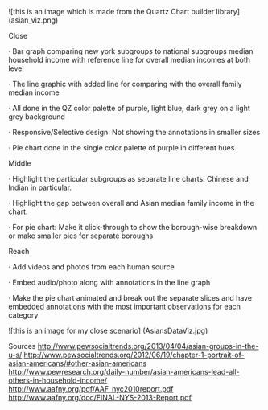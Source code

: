 ![this is an image which is made from the Quartz Chart builder library] (asian_viz.png)

Close

· Bar graph comparing new york subgroups to national subgroups median household income with reference line for overall median incomes at both level

· The line graphic with added line for comparing with the overall family median income

· All done in the QZ color palette of purple, light blue, dark grey on a light grey background

· Responsive/Selective design: Not showing the annotations in smaller sizes

· Pie chart done in the single color palette of purple in different hues.

Middle

· Highlight the particular subgroups as separate line charts: Chinese and Indian in particular.

· Highlight the gap between overall and Asian median family income in the chart.

· For pie chart: Make it click-through to show the borough-wise breakdown or make smaller pies for separate boroughs


Reach

· Add videos and photos from each human source

· Embed audio/photo along with annotations in the line graph

· Make the pie chart animated and break out the separate slices and have embedded annotations with the most important observations for each category

![this is an image for my close scenario] (AsiansDataViz.jpg)

Sources
http://www.pewsocialtrends.org/2013/04/04/asian-groups-in-the-u-s/
http://www.pewsocialtrends.org/2012/06/19/chapter-1-portrait-of-asian-americans/#other-asian-americans
http://www.pewresearch.org/daily-number/asian-americans-lead-all-others-in-household-income/
http://www.aafny.org/pdf/AAF_nyc2010report.pdf
http://www.aafny.org/doc/FINAL-NYS-2013-Report.pdf
